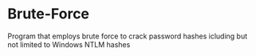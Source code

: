 # Brute-Force
Program that employs brute force to crack password hashes icluding but not limited to Windows NTLM hashes
